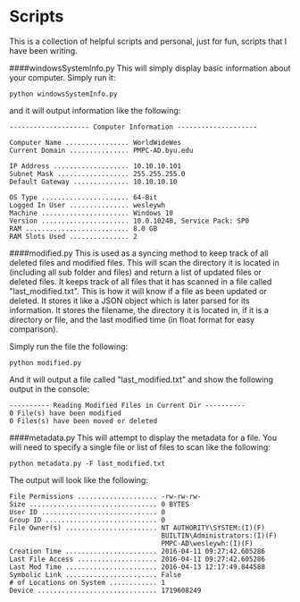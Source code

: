 # Scripts
This is a collection of helpful scripts and personal, just for fun, scripts that I have been writing.

####windowsSystemInfo.py
This will simply display basic information about your computer. Simply run it:
```
python windowsSystemInfo.py
```
and it will output information like the following:
```
-------------------- Computer Information --------------------

Computer Name ................ WorldWideWes
Current Domain ............... PMPC-AD.byu.edu

IP Address ................... 10.10.10.101
Subnet Mask .................. 255.255.255.0
Default Gateway .............. 10.10.10.10

OS Type ...................... 64-Bit
Logged In User ............... wesleywh
Machine ...................... Windows 10
Version ...................... 10.0.10240, Service Pack: SP0
RAM .......................... 8.0 GB
RAM Slots Used ............... 2
```

####modified.py
This is used as a syncing method to keep track of all deleted files and modified files. This will scan the directory it is located in (including all sub folder and files) and return a list of updated files or deleted files. It keeps track of all files that it has scanned in a file called "last_modified.txt". This is how it will know if a file as been updated or deleted. It stores it like a JSON object which is later parsed for its information. It stores the filename, the directory it is located in, if it is a directory or file, and the last modified time (in float format for easy comparison).

Simply run the file the following:
```
python modified.py
```
And it will output a file called "last_modified.txt" and show the following output in the console:
```
---------- Reading Modified Files in Current Dir ----------
0 File(s) have been modified
0 Files(s) have been moved or deleted
```
####metadata.py
This will attempt to display the metadata for a file. You will need to specify a single file or list of files to scan like the following:
```
python metadata.py -F last_modified.txt
```
The output will look like the following:
```
File Permissions .................... -rw-rw-rw-
Size ................................ 0 BYTES
User ID ............................. 0
Group ID ............................ 0
File Owner(s) ....................... NT AUTHORITY\SYSTEM:(I)(F)
                                      BUILTIN\Administrators:(I)(F)
                                      PMPC-AD\wesleywh:(I)(F)
Creation Time ....................... 2016-04-11 09:27:42.605286
Last File Access .................... 2016-04-11 09:27:42.605286
Last Mod Time ....................... 2016-04-13 12:17:49.844588
Symbolic Link ....................... False
# of Locations on System ............ 1
Device .............................. 1719608249
```

